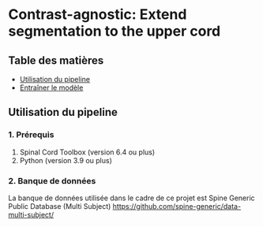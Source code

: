 # Contrast-agnostic: Extend segmentation to the upper cord 

## Table des matières
* [Utilisation du pipeline](#utilisation-du-pipeline)
* [Entraîner le modèle](#entrainer-le-modèle)

## Utilisation du pipeline

### 1. Prérequis

1. Spinal Cord Toolbox (version 6.4 ou plus)
2. Python (version 3.9 ou plus)

### 2. Banque de données

La banque de données utilisée dans le cadre de ce projet est Spine Generic Public Database (Multi Subject) https://github.com/spine-generic/data-multi-subject/ 


